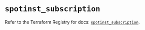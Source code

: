 # `spotinst_subscription`

Refer to the Terraform Registry for docs: [`spotinst_subscription`](https://registry.terraform.io/providers/spotinst/spotinst/1.162.0/docs/resources/subscription).
